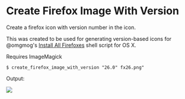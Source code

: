 Create Firefox Image With Version
=================================

Create a firefox icon with version number in the icon.

This was created to be used for generating version-based icons for @omgmog's [Install All Firefoxes](https://github.com/omgmog/install-all-firefox) shell script for OS X.

Requires ImageMagick

    $ create_firefox_image_with_version "26.0" fx26.png"

Output:
    
![](http://f.cl.ly/items/1q0c210Y0A193U3p2I26/fx26.png)
